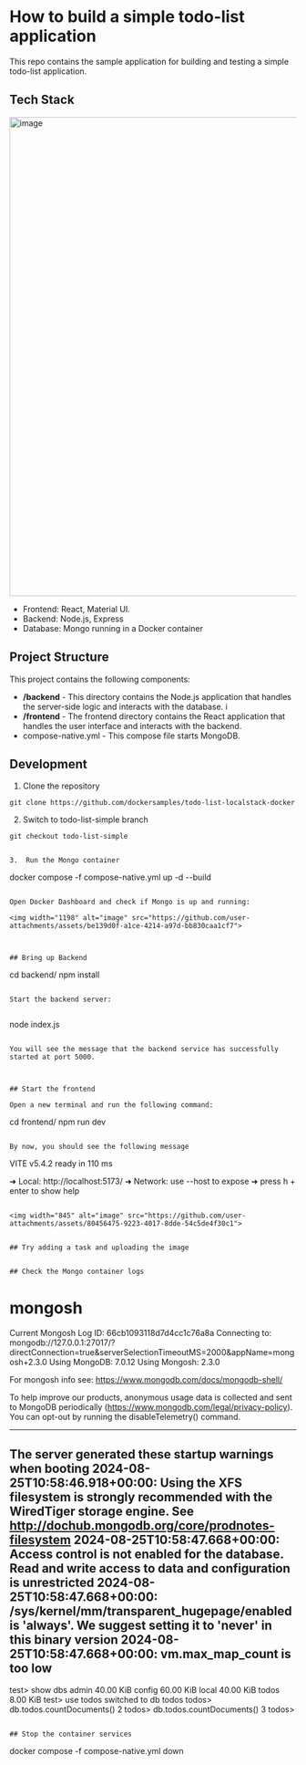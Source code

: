 # How to build a simple todo-list application

This repo contains the sample application for building and testing a simple todo-list application.


## Tech Stack

<img width="840" alt="image" src="https://github.com/user-attachments/assets/2ab7c7e4-f262-4cf3-a601-79d1dd8d145f">



- Frontend: React, Material UI.
- Backend: Node.js, Express
- Database: Mongo running in a Docker container

## Project Structure

This project contains the following components:
- **/backend** - This directory contains the Node.js application that handles the server-side logic and interacts with the database. i
- **/frontend** - The frontend directory contains the React application that handles the user interface and interacts with the backend. 
- compose-native.yml - This compose file starts MongoDB.
  
## Development

1. Clone the repository

```
git clone https://github.com/dockersamples/todo-list-localstack-docker
```

2. Switch to todo-list-simple branch

```
git checkout todo-list-simple
```
```

3.  Run the Mongo container

```
docker compose -f compose-native.yml up -d --build
```

Open Docker Dashboard and check if Mongo is up and running:

<img width="1198" alt="image" src="https://github.com/user-attachments/assets/be139d0f-a1ce-4214-a97d-bb830caa1cf7">



## Bring up Backend

```
cd backend/
npm install

```

Start the backend server:


```
node index.js
```

You will see the message that the backend service has successfully started at port 5000.



## Start the frontend

Open a new terminal and run the following command:

```
cd frontend/
npm run dev
```

By now, you should see the following message

```
VITE v5.4.2  ready in 110 ms

  ➜  Local:   http://localhost:5173/
  ➜  Network: use --host to expose
  ➜  press h + enter to show help

```

<img width="845" alt="image" src="https://github.com/user-attachments/assets/80456475-9223-4017-8dde-54c5de4f30c1">


## Try adding a task and uploading the image


## Check the Mongo container logs

```
# mongosh
Current Mongosh Log ID: 66cb1093118d7d4cc1c76a8a
Connecting to:          mongodb://127.0.0.1:27017/?directConnection=true&serverSelectionTimeoutMS=2000&appName=mongosh+2.3.0
Using MongoDB:          7.0.12
Using Mongosh:          2.3.0

For mongosh info see: https://www.mongodb.com/docs/mongodb-shell/


To help improve our products, anonymous usage data is collected and sent to MongoDB periodically (https://www.mongodb.com/legal/privacy-policy).
You can opt-out by running the disableTelemetry() command.

------
   The server generated these startup warnings when booting
   2024-08-25T10:58:46.918+00:00: Using the XFS filesystem is strongly recommended with the WiredTiger storage engine. See http://dochub.mongodb.org/core/prodnotes-filesystem
   2024-08-25T10:58:47.668+00:00: Access control is not enabled for the database. Read and write access to data and configuration is unrestricted
   2024-08-25T10:58:47.668+00:00: /sys/kernel/mm/transparent_hugepage/enabled is 'always'. We suggest setting it to 'never' in this binary version
   2024-08-25T10:58:47.668+00:00: vm.max_map_count is too low
------

test> show dbs
admin   40.00 KiB
config  60.00 KiB
local   40.00 KiB
todos    8.00 KiB
test> use todos
switched to db todos
todos> db.todos.countDocuments()
2
todos> db.todos.countDocuments()
3
todos> 
```

## Stop the container services

```
docker compose -f compose-native.yml down
```
